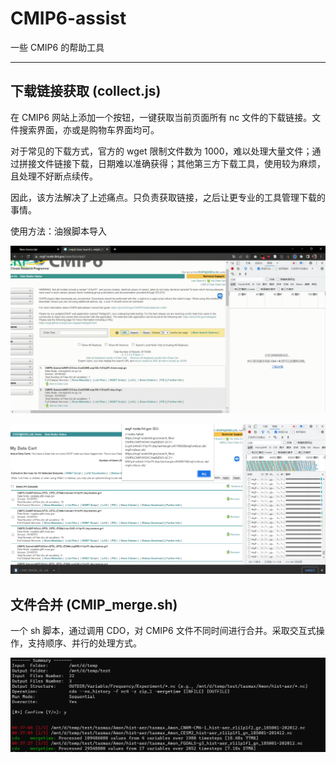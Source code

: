 # CMIP6-assist

一些 CMIP6 的帮助工具

---

## 下载链接获取 (collect.js)

在 CMIP6 网站上添加一个按钮，一键获取当前页面所有 nc 文件的下载链接。文件搜索界面，亦或是购物车界面均可。

对于常见的下载方式，官方的 wget 限制文件数为 1000，难以处理大量文件；通过拼接文件链接下载，日期难以准确获得；其他第三方下载工具，使用较为麻烦，且处理不好断点续传。

因此，该方法解决了上述痛点。只负责获取链接，之后让更专业的工具管理下载的事情。

使用方法：油猴脚本导入

![Alt Text](screenshot/collect.gif)

![Alt Text](screenshot/collect_cart.png)

## 文件合并 (CMIP_merge.sh)

一个 sh 脚本，通过调用 CDO，对 CMIP6 文件不同时间进行合并。采取交互式操作，支持顺序、并行的处理方式。

![Alt Text](screenshot/merge.png)

